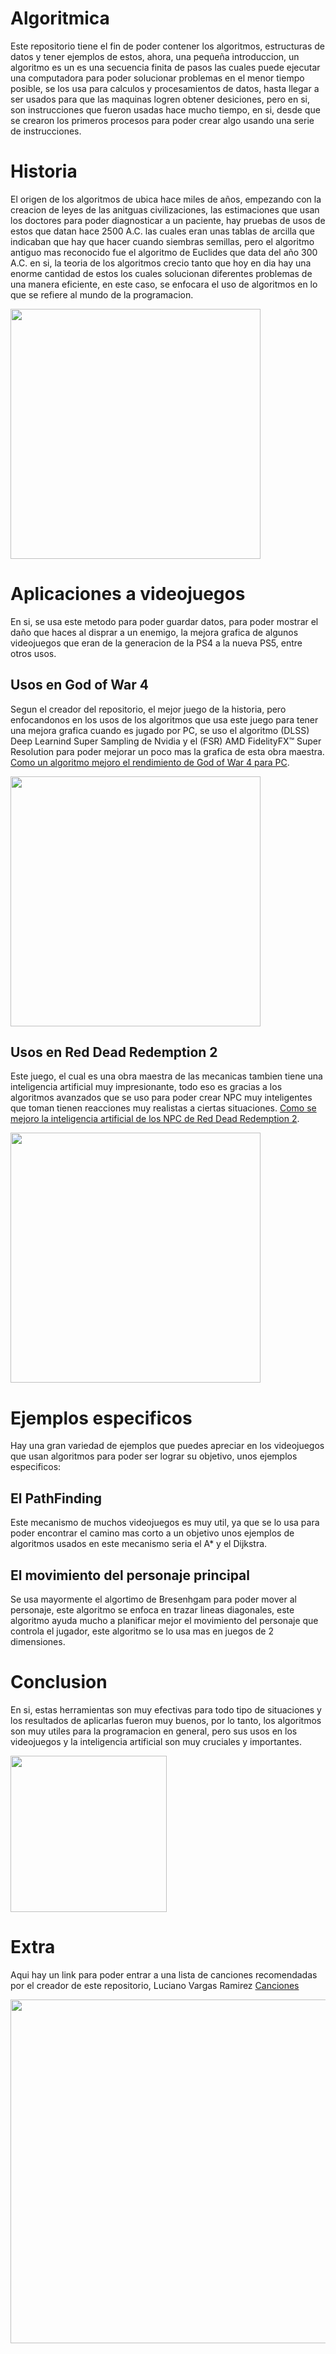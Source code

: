 # Algoritmica
Este repositorio tiene el fin de poder contener los algoritmos, estructuras de datos y tener ejemplos de estos, ahora, una pequeña introduccion, un algoritmo es un es una secuencia finita de pasos las cuales puede ejecutar una computadora para poder solucionar problemas en el menor tiempo posible, se los usa para calculos y procesamientos de datos, hasta llegar a ser usados para que las maquinas logren obtener desiciones, pero en si, son instrucciones que fueron usadas hace mucho tiempo, en si, desde que se crearon los primeros procesos para poder crear algo usando una serie de instrucciones. 

# Historia
El origen de los algoritmos de ubica hace miles de años, empezando con la creacion de leyes de las anitguas civilizaciones, las estimaciones que usan los doctores para poder diagnosticar a un paciente, hay pruebas de usos de estos que datan hace 2500 A.C. las cuales eran unas tablas de arcilla que indicaban que hay que hacer cuando siembras semillas, pero el algoritmo antiguo mas reconocido fue el algoritmo de Euclides que data del año 300 A.C. en si, la teoria de los algoritmos crecio tanto que hoy en dia hay una enorme cantidad de estos los cuales solucionan diferentes problemas de una manera eficiente, en este caso, se enfocara el uso de algoritmos en lo que se refiere al mundo de la programacion.

<img src="https://user-images.githubusercontent.com/101956531/192522342-1426f9b3-f74e-4673-aca0-e99beb6de2fa.jpg" width="400">

# Aplicaciones a videojuegos
En si, se usa este metodo para poder guardar datos, para poder mostrar el daño que haces al disprar a un enemigo, la mejora grafica de algunos videojuegos que eran de la generacion de la PS4 a la nueva PS5, entre otros usos. 

## Usos en God of War 4
Segun el creador del repositorio, el mejor juego de la historia, pero enfocandonos en los usos de los algoritmos que usa este juego para tener una mejora grafica cuando es jugado por PC, se uso el algoritmo (DLSS) Deep Learnind Super Sampling de Nvidia y el (FSR) AMD FidelityFX™ Super Resolution para poder mejorar un poco mas la grafica de esta obra maestra.
[Como un algoritmo mejoro el rendimiento de God of War 4 para PC](https://hardzone.es/tutoriales/rendimiento/god-of-war-rendimiento-pc/).

<img src="https://user-images.githubusercontent.com/101956531/192423158-95e85f2c-deec-4636-bea1-711c597e1baf.jpg" width="400">

## Usos en Red Dead Redemption 2
Este juego, el cual es una obra maestra de las mecanicas tambien tiene una inteligencia artificial muy impresionante, todo eso es gracias a los algoritmos avanzados que se uso para poder crear NPC muy inteligentes que toman tienen reacciones muy realistas a ciertas situaciones.
[Como se mejoro la inteligencia artificial de los NPC de Red Dead Redemption 2](https://www.youtube.com/watch?v=Axk98DS9ACU).

<img src="https://user-images.githubusercontent.com/101956531/192422080-f5c6c2b8-488c-428b-9633-f7c36164393c.jpg" width="400">

# Ejemplos especificos
Hay una gran variedad de ejemplos que puedes apreciar en los videojuegos que usan algoritmos para poder ser lograr su objetivo, unos ejemplos especificos: 
## El PathFinding 
Este mecanismo de muchos videojuegos es muy util, ya que se lo usa para poder encontrar el camino mas corto a un objetivo unos ejemplos de algoritmos usados en este mecanismo seria el A* y el Dijkstra.
## El movimiento del personaje principal 
Se usa mayormente el algortimo de Bresenhgam para poder mover al personaje, este algoritmo se enfoca en trazar lineas diagonales, este algoritmo ayuda mucho a planificar mejor el movimiento del personaje que controla el jugador, este algoritmo se lo usa mas en juegos de 2 dimensiones.

# Conclusion
En si, estas herramientas son muy efectivas para todo tipo de situaciones y los resultados de aplicarlas fueron muy buenos, por lo tanto, los algoritmos son muy utiles para la programacion en general, pero sus usos en los videojuegos y la inteligencia artificial son muy cruciales y importantes.

<img src="https://user-images.githubusercontent.com/101956531/192424039-9b246192-fd7b-4d10-aa05-60c7792b631c.png" width="250">

# Extra 
Aqui hay un link para poder entrar a una lista de canciones recomendadas por el creador de este repositorio, Luciano Vargas Ramirez
[Canciones](https://www.youtube.com/playlist?list=PL4D4ltDFU4oA0oyJ9eRT4t7J2Xz3bj9ko/)

<img src="https://user-images.githubusercontent.com/101956531/192424525-3e9609b4-4a69-4219-903d-5e3e47b71243.jpg" width="550">

